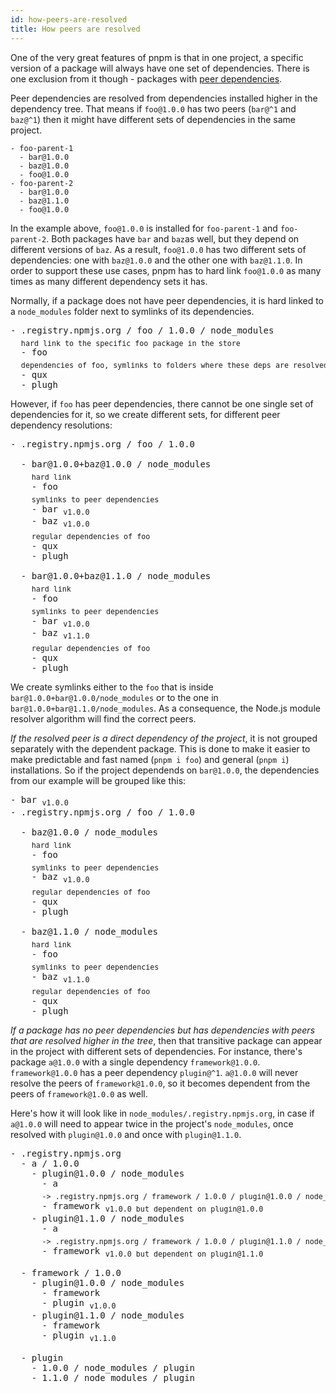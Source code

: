 ```yaml
---
id: how-peers-are-resolved
title: How peers are resolved
---
```


One of the very great features of pnpm is that in one project, a specific version of a package will always have
one set of dependencies. There is one exclusion from it though - packages with [peer dependencies](https://docs.npmjs.com/files/package.json#peerdependencies).

Peer dependencies are resolved from dependencies installed higher in the dependency tree.
That means if `foo@1.0.0` has two peers (`bar@^1` and `baz@^1`) then it might have different sets of dependencies
in the same project.

```
- foo-parent-1
  - bar@1.0.0
  - baz@1.0.0
  - foo@1.0.0
- foo-parent-2
  - bar@1.0.0
  - baz@1.1.0
  - foo@1.0.0
```

In the example above, `foo@1.0.0` is installed for `foo-parent-1` and `foo-parent-2`. Both packages have `bar` and `baz`as well, but
they depend on different versions of `baz`. As a result, `foo@1.0.0` has two different sets of dependencies: one with `baz@1.0.0`
and the other one with `baz@1.1.0`. In order to support these use cases, pnpm has to hard link `foo@1.0.0` as many times as many different dependency sets it has.

Normally, if a package does not have peer dependencies, it is hard linked to a `node_modules` folder next to symlinks of its dependencies.

<pre>
- .registry.npmjs.org / foo / 1.0.0 / node_modules
  <sub>hard link to the specific foo package in the store</sub>
  - foo
  <sub>dependencies of foo, symlinks to folders where these deps are resolved with their deps</sub>
  - qux
  - plugh
</pre>

However, if `foo` has peer dependencies, there cannot be one single set of dependencies for it, so
we create different sets, for different peer dependency resolutions:

<pre>
- .registry.npmjs.org / foo / 1.0.0

  - bar@1.0.0+baz@1.0.0 / node_modules
    <sub>hard link</sub>
    - foo
    <sub>symlinks to peer dependencies</sub>
    - bar <sub>v1.0.0</sub>
    - baz <sub>v1.0.0</sub>
    <sub>regular dependencies of foo</sub>
    - qux
    - plugh

  - bar@1.0.0+baz@1.1.0 / node_modules
    <sub>hard link</sub>
    - foo
    <sub>symlinks to peer dependencies</sub>
    - bar <sub>v1.0.0</sub>
    - baz <sub>v1.1.0</sub>
    <sub>regular dependencies of foo</sub>
    - qux
    - plugh
</pre>

We create symlinks either to the `foo` that is inside `bar@1.0.0+bar@1.0.0/node_modules` or to the one in `bar@1.0.0+bar@1.1.0/node_modules`.
As a consequence, the Node.js module resolver algorithm will find the correct peers.

*If the resolved peer is a direct dependency of the project*, it is not grouped separately with the dependent package.
This is done to make it easier to make predictable and fast named (`pnpm i foo`) and general (`pnpm i`) installations.
So if the project dependends on `bar@1.0.0`, the dependencies from our example will be grouped like this:

<pre>
- bar <sub>v1.0.0</sub>
- .registry.npmjs.org / foo / 1.0.0

  - baz@1.0.0 / node_modules
    <sub>hard link</sub>
    - foo
    <sub>symlinks to peer dependencies</sub>
    - baz <sub>v1.0.0</sub>
    <sub>regular dependencies of foo</sub>
    - qux
    - plugh

  - baz@1.1.0 / node_modules
    <sub>hard link</sub>
    - foo
    <sub>symlinks to peer dependencies</sub>
    - baz <sub>v1.1.0</sub>
    <sub>regular dependencies of foo</sub>
    - qux
    - plugh
</pre>

*If a package has no peer dependencies but has dependencies with peers that are resolved higher in the tree*, then
that transitive package can appear in the project with different sets of dependencies. For instance, there's package `a@1.0.0`
with a single dependency `framework@1.0.0`. `framework@1.0.0` has a peer dependency `plugin@^1`. `a@1.0.0` will never resolve the
peers of `framework@1.0.0`, so it becomes dependent from the peers of `framework@1.0.0` as well.

Here's how it will look like in `node_modules/.registry.npmjs.org`, in case if `a@1.0.0` will need to appear twice in the project's
`node_modules`, once resolved with `plugin@1.0.0` and once with `plugin@1.1.0`.

<pre>
- .registry.npmjs.org
  - a / 1.0.0
    - plugin@1.0.0 / node_modules
      - a
      <sub>-> .registry.npmjs.org / framework / 1.0.0 / plugin@1.0.0 / node_modules / framework</sub>
      - framework <sub>v1.0.0 but dependent on plugin@1.0.0</sub>
    - plugin@1.1.0 / node_modules
      - a
      <sub>-> .registry.npmjs.org / framework / 1.0.0 / plugin@1.1.0 / node_modules / framework</sub>
      - framework <sub>v1.0.0 but dependent on plugin@1.1.0</sub>

  - framework / 1.0.0
    - plugin@1.0.0 / node_modules
      - framework
      - plugin <sub>v1.0.0</sub>
    - plugin@1.1.0 / node_modules
      - framework
      - plugin <sub>v1.1.0</sub>

  - plugin
    - 1.0.0 / node_modules / plugin
    - 1.1.0 / node_modules / plugin
</pre>
